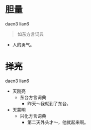 # 胆量
daen3 lian6
> 如东方言词典
- 人的勇气。





# 掸亮
daen3 lian6
+ 天刚亮
  * 东台方言词典
    - 昨天～我就到了东台。
+ 天蒙明
  * 兴化方言词典
    - 第二天外头才～，他就起来啊。
